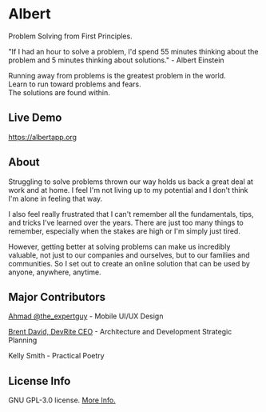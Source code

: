 # Albert
Problem Solving from First Principles. 

"If I had an hour to solve a problem, I'd spend 55 minutes thinking about the problem and 5 minutes thinking about solutions." - Albert Einstein

Running away from problems is the greatest problem in the world. <br>
Learn to run toward problems and fears. <br>
The solutions are found within.

## Live Demo
https://albertapp.org

## About
Struggling to solve problems thrown our way holds us back a great deal at work and at home. I feel I'm not living up to my potential and I don't think I'm alone in feeling that way.
 
I also feel really frustrated that I can't remember all the fundamentals, tips, and tricks I've learned over the years. There are just too many things to remember, especially when the stakes are high or I'm simply just tired.
 
However, getting better at solving problems can make us incredibly valuable, not just to our companies and ourselves, but to our families and communities. So I set out to create an online solution that can be used by anyone, anywhere, anytime.

## Major Contributors
[Ahmad @the_expertguy](https://www.fiverr.com/the_expertguy?source=inbox) - Mobile UI/UX Design

[Brent David, DevRite CEO](https://devrite.io/) - Architecture and Development Strategic Planning

Kelly Smith - Practical Poetry 

## License Info
GNU GPL-3.0 license. [More Info.](https://github.com/JorySmith/Albert/blob/main/COPYING)
